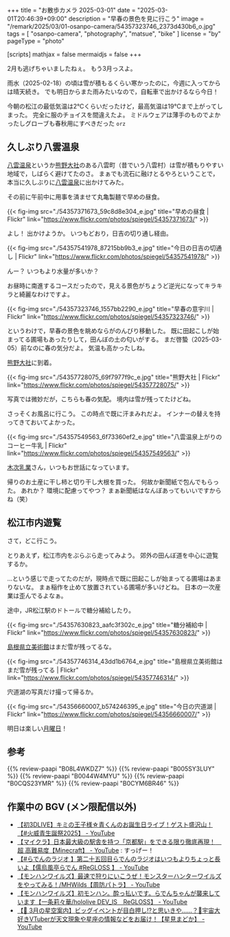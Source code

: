 +++
title = "お散歩カメラ 2025-03-01"
date =  "2025-03-01T20:46:39+09:00"
description = "早春の景色を見に行こう"
image = "/remark/2025/03/01-osanpo-camera/54357323746_2373d430b6_o.jpg"
tags = [ "osanpo-camera", "photography", "matsue", "bike" ]
license = "by"
pageType = "photo"

[scripts]
  mathjax = false
  mermaidjs = false
+++

2月も逃げちゃいましたねぇ。
もう3月っスよ。

雨水（2025-02-18）の頃は雪が積もるくらい寒かったのに，今週に入ってからは晴天続き。
でも明日からまた雨みたいなので，自転車で出かけるなら今日！

今朝の松江の最低気温は2℃くらいだったけど，最高気温は19℃まで上がってしまった。
完全に服のチョイスを間違えたよ。
ミドルウェアは薄手のものでよかったしグローブも春秋用にすべきだった `orz`

## 久しぶり八雲温泉

[八雲温泉][八雲温泉ゆうあい熊野館]というか[熊野大社]のある八雲町（昔でいう八雲村）は雪が積もりやすい地域で，しばらく避けてたのさ。
まぁでも流石に融けとるやろということで，本当に久しぶりに[八雲温泉][八雲温泉ゆうあい熊野館]に出かけてみた。

その前に午前中に用事を済ませて丸亀製麺で早めの昼食。

{{< fig-img src="./54357371673_59c8d8e304_e.jpg" title="早めの昼食 | Flickr" link="https://www.flickr.com/photos/spiegel/54357371673/" >}}

よし！ 出かけようか。
いつもどおり，日吉の切り通し経由。

{{< fig-img src="./54357541978_87215bb9b3_e.jpg" title="今日の日吉の切通し | Flickr" link="https://www.flickr.com/photos/spiegel/54357541978/" >}}

んー？ いつもより水量が多いか？

お昼時に南進するコースだったので，見える景色がちょうど逆光になってキラキラと綺麗なわけですよ。

{{< fig-img src="./54357323746_1557bb2290_e.jpg" title="早春の意宇川 | Flickr" link="https://www.flickr.com/photos/spiegel/54357323746/" >}}

というわけで，早春の景色を眺めならがのんびり移動した。
既に田起こしが始まってる圃場もあったりして，田んぼの土の匂いがする。
まだ啓蟄（2025-03-05）前なのに春の気分だよ。
気温も高かったしね。

[熊野大社]に到着。

{{< fig-img src="./54357728075_69f7977f9c_e.jpg" title="熊野大社 | Flickr" link="https://www.flickr.com/photos/spiegel/54357728075/" >}}

写真では微妙だが，こちらも春の気配。
境内は雪が残ってたけどね。

さっそくお風呂に行こう。
この時点で既に汗まみれだよ。
インナーの替えを持ってきておいてよかった。

{{< fig-img src="./54357549563_6f73360ef2_e.jpg" title="八雲温泉上がりのコーヒー牛乳 | Flickr" link="https://www.flickr.com/photos/spiegel/54357549563/" >}}

[木次乳業]さん，いつもお世話になっています。

帰りのお土産に干し柿と切り干し大根を買った。
何故か新聞紙で包んでもらった。
あれか？ 環境に配慮ってやつ？ まぁ新聞紙はなんぼあってもいいですからね（笑）

## 松江市内遊覧

さて，どこ行こう。

とりあえず，松江市内をぶらぶら走ってみよう。
郊外の田んぼ道を中心に遊覧するか。

...という感じで走ってたのだが，現時点で既に田起こしが始まってる圃場はあまりないな。
まぁ稲作を止めて放置されている圃場が多いけどね。
日本の一次産業は歪んでるよなぁ。

途中，JR松江駅のドトールで糖分補給したり。

{{< fig-img src="./54357630823_aafc3f302c_e.jpg" title="糖分補給中 | Flickr" link="https://www.flickr.com/photos/spiegel/54357630823/" >}}

[島根県立美術館]はまだ雪が残ってるな。

{{< fig-img src="./54357746314_43dd1b6764_e.jpg" title="島根県立美術館はまだ雪が残ってる | Flickr" link="https://www.flickr.com/photos/spiegel/54357746314/" >}}

宍道湖の写真だけ撮って帰るか。

{{< fig-img src="./54356660007_b574246395_e.jpg" title="今日の宍道湖 | Flickr" link="https://www.flickr.com/photos/spiegel/54356660007/" >}}

明日は楽しい[月曜日](https://www.youtube.com/shorts/64r1yS9bsuA)！

[八雲温泉ゆうあい熊野館]: https://www.kumanokan.jp/ "八雲温泉ゆうあい熊野館"
[木次乳業]: https://www.kisuki-milk.co.jp/ "木次乳業"
[熊野大社]: http://www.kumanotaisha.or.jp/ "出雲國一之宮　熊野大社"
[日吉の切通し]: https://maps.app.goo.gl/XRLFXNkcWm6WdLc3A
[島根県立美術館]: https://www.shimane-art-museum.jp/ "SHIMANE ART MUSEUM | 島根県立美術館"

## 参考

{{% review-paapi "B08L4WKDZ7" %}} <!-- PowerShot ZOOM -->
{{% review-paapi "B005SY3LUY" %}} <!-- インナー base layer 上 Mサイズ -->
{{% review-paapi "B0044W4MYU" %}} <!-- インナー base layer 下 タイツ Mサイズ -->
{{% review-paapi "B0CQS23YMR" %}} <!-- 晴る ヨルシカ 葬送のフリーレン OP曲 -->
{{% review-paapi "B0CYM6BR46" %}} <!-- HELP!! Kobo Kanaeru こぼ・かなえる -->

## 作業中の BGV (メン限配信以外)

- [【初3DLIVE】キミの王子様☆青くんのお誕生日ライブ！ゲスト盛沢山！【#⁠火威青生誕祭2025】 - YouTube](https://www.youtube.com/watch?v=PyQ4-6-TeRI)
- [【マイクラ】日本最大級の駅舎を持つ「京都駅」をできる限り徹底再現！　超 高難易度【Minecraft】 - YouTube](https://www.youtube.com/watch?v=DZxAScVg1zI) : すっげー！
- [【#らでんのラジオ 】第二十五回目らでんのラジオはいつもよりちょっと長いよ【儒烏風亭らでん #ReGLOSS 】 - YouTube](https://www.youtube.com/watch?v=KPlpIauPhDE)
- [【モンハンワイルズ】最速で狩りにいこうぜ！モンスターハンターワイルズをやってみる！/MHWilds【周防パトラ】 - YouTube](https://www.youtube.com/watch?v=FM89OdUJFIo)
- [【モンハンワイルズ】初モンハン。酔っ払いです。らでんちゃんが襲来しています【一条莉々華/hololive DEV_IS　ReGLOSS】 - YouTube](https://www.youtube.com/watch?v=y7K1tKC7ycA)
- [【🌃 3月の星空案内】ビッグイベントが目白押し!?と思いきや……？🌟宇宙大好きVTuberが天文現象や星座の情報などをお届け！【星見まどか】 - YouTube](https://www.youtube.com/watch?v=dLr8TWtyIVo)
